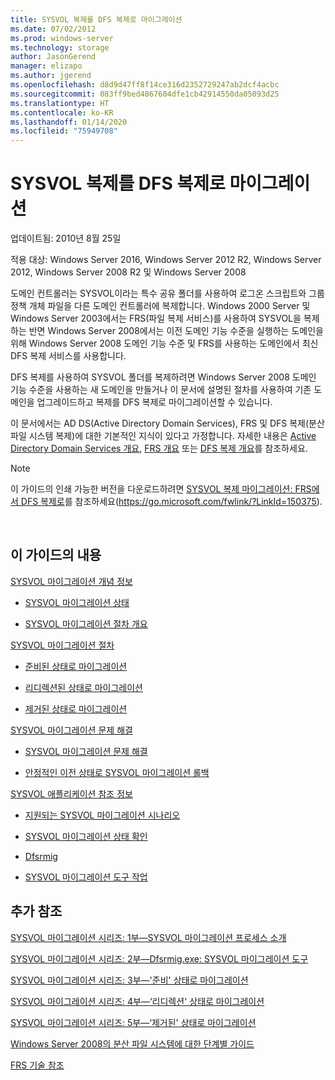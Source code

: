 ```yaml
---
title: SYSVOL 복제를 DFS 복제로 마이그레이션
ms.date: 07/02/2012
ms.prod: windows-server
ms.technology: storage
author: JasonGerend
manager: elizapo
ms.author: jgerend
ms.openlocfilehash: d8d9d47ff8f14ce316d2352729247ab2dcf4acbc
ms.sourcegitcommit: 083ff9bed4867604dfe1cb42914550da05093d25
ms.translationtype: HT
ms.contentlocale: ko-KR
ms.lasthandoff: 01/14/2020
ms.locfileid: "75949708"
---
```

# <a name="migrate-sysvol-replication-to-dfs-replication"></a>SYSVOL 복제를 DFS 복제로 마이그레이션


업데이트됨: 2010년 8월 25일

적용 대상: Windows Server 2016, Windows Server 2012 R2, Windows Server 2012, Windows Server 2008 R2 및 Windows Server 2008

도메인 컨트롤러는 SYSVOL이라는 특수 공유 폴더를 사용하여 로그온 스크립트와 그룹 정책 개체 파일을 다른 도메인 컨트롤러에 복제합니다. Windows 2000 Server 및 Windows Server 2003에서는 FRS(파일 복제 서비스)를 사용하여 SYSVOL을 복제하는 반면 Windows Server 2008에서는 이전 도메인 기능 수준을 실행하는 도메인을 위해 Windows Server 2008 도메인 기능 수준 및 FRS를 사용하는 도메인에서 최신 DFS 복제 서비스를 사용합니다.

DFS 복제를 사용하여 SYSVOL 폴더를 복제하려면 Windows Server 2008 도메인 기능 수준을 사용하는 새 도메인을 만들거나 이 문서에 설명된 절차를 사용하여 기존 도메인을 업그레이드하고 복제를 DFS 복제로 마이그레이션할 수 있습니다.

이 문서에서는 AD DS(Active Directory Domain Services), FRS 및 DFS 복제(분산 파일 시스템 복제)에 대한 기본적인 지식이 있다고 가정합니다. 자세한 내용은 [Active Directory Domain Services 개요](https://go.microsoft.com/fwlink/?linkid=147787), [FRS 개요](https://go.microsoft.com/fwlink/?linkid=121763) 또는 [DFS 복제 개요](https://go.microsoft.com/fwlink/?linkid=121762)를 참조하세요.


> [!NOTE]
> 이 가이드의 인쇄 가능한 버전을 다운로드하려면 <a href="https://go.microsoft.com/fwlink/?linkid=150375">SYSVOL 복제 마이그레이션: FRS에서 DFS 복제로</a>를 참조하세요(https://go.microsoft.com/fwlink/?LinkId=150375).
<br>


## <a name="in-this-guide"></a>이 가이드의 내용

[SYSVOL 마이그레이션 개념 정보](https://docs.microsoft.com/previous-versions/windows/it-pro/windows-server-2008-R2-and-2008/dd640170(v=ws.10))

  - [SYSVOL 마이그레이션 상태](https://docs.microsoft.com/previous-versions/windows/it-pro/windows-server-2008-R2-and-2008/dd641052(v=ws.10))  
      
  - [SYSVOL 마이그레이션 절차 개요](https://docs.microsoft.com/previous-versions/windows/it-pro/windows-server-2008-R2-and-2008/dd639809(v=ws.10))  
      

[SYSVOL 마이그레이션 절차](https://docs.microsoft.com/previous-versions/windows/it-pro/windows-server-2008-R2-and-2008/dd639860(v=ws.10))

  - [준비된 상태로 마이그레이션](https://docs.microsoft.com/previous-versions/windows/it-pro/windows-server-2008-R2-and-2008/dd641193(v=ws.10))  
      
  - [리디렉션된 상태로 마이그레이션](https://docs.microsoft.com/previous-versions/windows/it-pro/windows-server-2008-R2-and-2008/dd641340(v=ws.10))  
      
  - [제거된 상태로 마이그레이션](https://docs.microsoft.com/previous-versions/windows/it-pro/windows-server-2008-R2-and-2008/dd640254(v=ws.10))  
      

[SYSVOL 마이그레이션 문제 해결](https://docs.microsoft.com/previous-versions/windows/it-pro/windows-server-2008-R2-and-2008/dd640395(v=ws.10))

  - [SYSVOL 마이그레이션 문제 해결](https://docs.microsoft.com/previous-versions/windows/it-pro/windows-server-2008-R2-and-2008/dd639976(v=ws.10))  
      
  - [안정적인 이전 상태로 SYSVOL 마이그레이션 롤백](https://docs.microsoft.com/previous-versions/windows/it-pro/windows-server-2008-R2-and-2008/dd640509(v=ws.10))  
      

[SYSVOL 애플리케이션 참조 정보](https://docs.microsoft.com/previous-versions/windows/it-pro/windows-server-2008-R2-and-2008/dd640293(v=ws.10))

  - [지원되는 SYSVOL 마이그레이션 시나리오](https://docs.microsoft.com/previous-versions/windows/it-pro/windows-server-2008-R2-and-2008/dd639854(v=ws.10))  
      
  - [SYSVOL 마이그레이션 상태 확인](https://docs.microsoft.com/previous-versions/windows/it-pro/windows-server-2008-R2-and-2008/dd639789(v=ws.10))  
      
  - [Dfsrmig](https://docs.microsoft.com/previous-versions/windows/it-pro/windows-server-2008-R2-and-2008/dd641227(v=ws.10))  
      
  - [SYSVOL 마이그레이션 도구 작업](https://docs.microsoft.com/previous-versions/windows/it-pro/windows-server-2008-R2-and-2008/dd639712(v=ws.10))  
      

## <a name="additional-references"></a>추가 참조

[SYSVOL 마이그레이션 시리즈: 1부—SYSVOL 마이그레이션 프로세스 소개](https://go.microsoft.com/fwlink/?linkid=121756)

[SYSVOL 마이그레이션 시리즈: 2부—Dfsrmig.exe: SYSVOL 마이그레이션 도구](https://go.microsoft.com/fwlink/?linkid=121757)

[SYSVOL 마이그레이션 시리즈: 3부—'준비' 상태로 마이그레이션](https://go.microsoft.com/fwlink/?linkid=121758)

[SYSVOL 마이그레이션 시리즈: 4부—‘리디렉션' 상태로 마이그레이션](https://go.microsoft.com/fwlink/?linkid=121759)

[SYSVOL 마이그레이션 시리즈: 5부—‘제거된' 상태로 마이그레이션](https://go.microsoft.com/fwlink/?linkid=121760)

[Windows Server 2008의 분산 파일 시스템에 대한 단계별 가이드](https://go.microsoft.com/fwlink/?linkid=85231)

[FRS 기술 참조](https://go.microsoft.com/fwlink/?linkid=121764)

